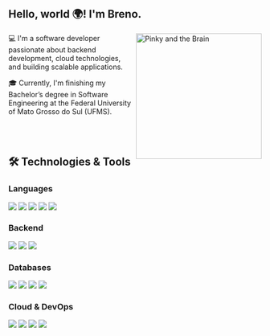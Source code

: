 ## Hello, world 🌍! I'm Breno.

<img align='right' src="https://media.giphy.com/media/3mKBXLpYeLzUY/giphy.gif" alt="Pinky and the Brain" width="250" style="flex-shrink: 0;"/>

💻 I'm a software developer passionate about backend development, cloud technologies, and building scalable applications.

🎓 Currently, I'm finishing my Bachelor’s degree in Software Engineering at the Federal University of Mato Grosso do Sul (UFMS).

<br/>
<br/>


## 🛠️ Technologies & Tools  

### Languages  
<p>
  <img src="https://img.shields.io/badge/JavaScript-F7DF1E?style=for-the-badge&logo=javascript&logoColor=000"/>
  <img src="https://img.shields.io/badge/TypeScript-3178C6?style=for-the-badge&logo=typescript&logoColor=fff"/>
  <img src="https://img.shields.io/badge/Python-3776AB?style=for-the-badge&logo=python&logoColor=ffd43b"/>
  <img src="https://img.shields.io/badge/Go-00ADD8?style=for-the-badge&logo=go&logoColor=fff"/>
  <img src="https://img.shields.io/badge/SQL-336791?style=for-the-badge&logo=postgresql&logoColor=fff"/>
</p>

### Backend  
<p>
  <img src="https://img.shields.io/badge/Node.js-339933?style=for-the-badge&logo=nodedotjs&logoColor=fff"/>
  <img src="https://img.shields.io/badge/NestJS-E0234E?style=for-the-badge&logo=nestjs&logoColor=fff"/>
  <img src="https://img.shields.io/badge/Express-000000?style=for-the-badge&logo=express&logoColor=fff"/>
</p>

### Databases  
<p>
  <img src="https://img.shields.io/badge/MySQL-4479A1?style=for-the-badge&logo=mysql&logoColor=fff"/>
  <img src="https://img.shields.io/badge/PostgreSQL-4169E1?style=for-the-badge&logo=postgresql&logoColor=fff"/>
  <img src="https://img.shields.io/badge/MongoDB-47A248?style=for-the-badge&logo=mongodb&logoColor=fff"/>
  <img src="https://img.shields.io/badge/Redis-DC382D?style=for-the-badge&logo=redis&logoColor=fff"/>
</p>

### Cloud & DevOps  
<p>
  <img src="https://img.shields.io/badge/AWS-FF9900?style=for-the-badge&logo=amazonaws&logoColor=fff"/>
  <img src="https://img.shields.io/badge/Docker-2496ED?style=for-the-badge&logo=docker&logoColor=fff"/>
  <img src="https://img.shields.io/badge/Kubernetes-326CE5?style=for-the-badge&logo=kubernetes&logoColor=fff"/>
  <img src="https://img.shields.io/badge/GitHub_Actions-2088FF?style=for-the-badge&logo=githubactions&logoColor=fff"/>
</p>
